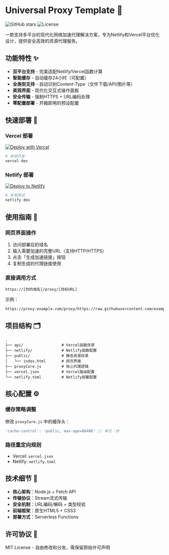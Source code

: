 # Universal Proxy Template 🚀

![GitHub stars](https://img.shields.io/github/stars/nibawei/Universal-Proxy-Template?style=social)
![License](https://img.shields.io/badge/license-MIT-blue)

一款支持多平台的现代化网络加速代理解决方案，专为Netlify和Vercel平台优化设计，提供安全高效的资源代理服务。

## 功能特性 ✨

- **双平台支持** - 完美适配Netlify/Vercel函数计算
- **智能缓存** - 自动缓存24小时（可配置）
- **全类型支持** - 自动识别Content-Type（文件下载/API/图片等）
- **美观界面** - 现代化交互式操作面板
- **安全传输** - 强制HTTPS + URL编码处理
- **零配置部署** - 开箱即用的预设配置

## 快速部署 🚀

### Vercel 部署
[![Deploy with Vercel](https://vercel.com/button)](https://vercel.com/new/clone?repository-url=https://github.com/nibawei/Universal-Proxy-Template)

```bash
# 本地开发
vercel dev
```

### Netlify 部署
[![Deploy to Netlify](https://www.netlify.com/img/deploy/button.svg)](https://app.netlify.com/start/deploy?repository=https://github.com/nibawei/Universal-Proxy-Template)

```bash
# 本地测试
netlify dev
```

## 使用指南 📖

### 网页界面操作
1. 访问部署后的域名
2. 输入需要加速的完整URL（支持HTTP/HTTPS）
3. 点击「生成加速链接」按钮
4. 复制生成的代理链接使用

### 直接调用方式
```
https://[你的域名]/proxy/[目标URL]
```
示例：
```
https://proxy.example.com/proxy/https://raw.githubusercontent.com/example/image.jpg
```

## 项目结构 🗂
```
.
├── api/                 # Vercel函数目录
├── netlify/             # Netlify函数配置
├── public/              # 静态资源目录
│   └── index.html       # 网页界面
├── proxyCore.js         # 核心代理逻辑
├── vercel.json          # Vercel路由配置
└── netlify.toml         # Netlify部署配置
```

## 核心配置 ⚙️

### 缓存策略调整
修改 `proxyCore.js` 中的缓存头：
```javascript
'cache-control': 'public, max-age=86400' // 单位：秒
```

### 路径重定向规则
- Vercel: `vercel.json`
- Netlify: `netlify.toml`

## 技术细节 🔧

- **核心架构**：Node.js + Fetch API
- **传输协议**：Stream流式传输
- **安全机制**：URL编码/解码 + 类型校验
- **前端框架**：原生HTML5 + CSS3
- **部署方式**：Serverless Functions

## 许可协议 📜
MIT License - 自由修改和分发，需保留原始许可声明
